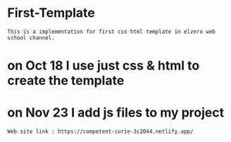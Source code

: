 # First-Template
	This is a implementation for first css html template in elzero web school channel.	
# on Oct 18 I use just css & html to create the template
# on Nov 23 I add js files to my project
	Web site link : https://competent-curie-3c2044.netlify.app/
